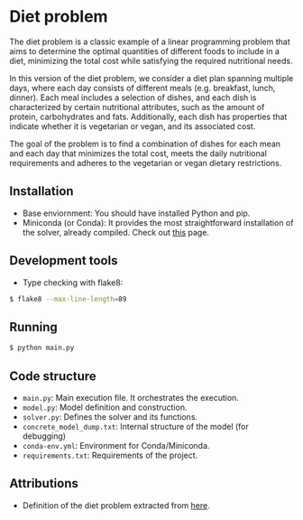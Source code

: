 # Diet problem

The diet problem is a classic example of a linear programming problem that aims to 
determine the optimal quantities of different foods to include in a diet, minimizing the 
total cost while satisfying the required nutritional needs.

In this version of the diet problem, we consider a diet plan spanning multiple days, 
where each day consists of different meals (e.g. breakfast, lunch, dinner). Each meal 
includes a selection of dishes, and each dish is characterized by certain nutritional 
attributes, such as the amount of protein, carbohydrates and fats. Additionally, each 
dish has properties that indicate whether it is vegetarian or vegan, and its associated 
cost.

The goal of the problem is to find a combination of dishes for each mean and each day 
that minimizes the total cost, meets the daily nutritional requirements and adheres to 
the vegetarian or vegan dietary restrictions.

## Installation

- Base enviornment: You should have installed Python and pip.
- Miniconda (or Conda): It provides the most straightforward installation of the solver, already compiled. Check out [this](https://conda.io/projects/conda/en/latest/user-guide/install/index.html#term-Miniconda) page.


## Development tools

- Type checking with flake8:
```bash
$ flake8 --max-line-length=89
```

## Running
```bash
$ python main.py
```

## Code structure
- `main.py`: Main execution file. It orchestrates the execution.
- `model.py`: Model definition and construction.
- `solver.py`: Defines the solver and its functions.
- `concrete_model_dump.txt`: Internal structure of the model (for debugging)
- `conda-env.yml`: Environment for Conda/Miniconda.
- `requirements.txt`: Requirements of the project.

## Attributions
- Definition of the diet problem extracted from [here](https://ampl.com/colab/notebooks/diet-lecture.html).
